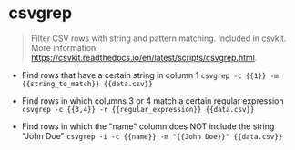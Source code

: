 # csvgrep
> Filter CSV rows with string and pattern matching.
> Included in csvkit.
> More information: <https://csvkit.readthedocs.io/en/latest/scripts/csvgrep.html>.

- Find rows that have a certain string in column 1
`csvgrep -c {{1}} -m {{string_to_match}} {{data.csv}}`

- Find rows in which columns 3 or 4 match a certain regular expression
`csvgrep -c {{3,4}} -r {{regular_expression}} {{data.csv}}`

- Find rows in which the "name" column does NOT include the string "John Doe"
`csvgrep -i -c {{name}} -m "{{John Doe}}" {{data.csv}}`
